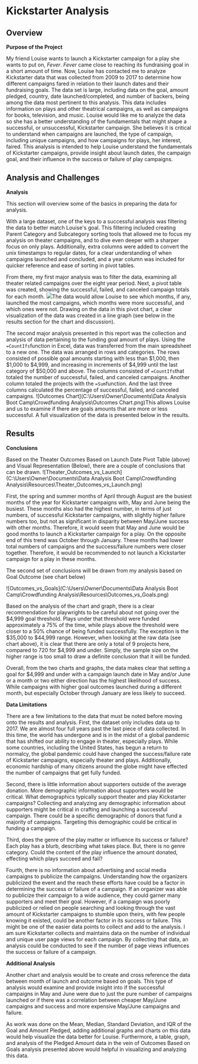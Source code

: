 # Kickstarter Analysis

## Overview

**Purpose of the Project**

My friend Louise wants to launch a Kickstarter campaign for a play she wants to put on, *Fever*. *Fever* came close to reaching its fundraising goal in a short amount of time. Now, Louise has contacted me to analyze Kickstarter data that was collected from 2009 to 2017 to determine how different campaigns fared in relation to their launch dates and their fundraising goals. The data set is large, including data on the goal, amount pledged, country, date launched/completed, and number of backers, being among the data most pertinent to this analysis. This data includes information on plays and other theatrical campaigns, as well as campaigns for books, television, and music. Louise would like me to analyze the data so she has a better understanding of the fundamentals that might shape a successful, or unsuccessful, Kickstarter campaign. She believes it is critical to understand when campaigns are launched, the type of campaign, including unique campaigns, and how campaigns for plays, her interest, faired. This analysis is intended to help Louise understand the fundamentals of Kickstarter campaigns, provide insight about launch dates, the campaign goal, and their influence in the success or failure of play campaigns.



## Analysis and Challenges

**Analysis**

This section will overview some of the basics in preparing the data for analysis. 

With a large dataset, one of the keys to a successful analysis was filtering the data to better match Louise's goal. This filtering included creating Parent Category and Subcategory sorting tools that allowed me to focus my analysis on theater campaigns, and to dive even deeper with a sharper focus on only plays. Additionally, extra columns were added to convert the unix timestamps to regular dates, for a clear understanding of when campaigns launched and concluded, and a year column was included for quicker reference and ease of sorting in pivot tables.

From there, my first major analysis was to filter the data, examining all theater related campaigns over the eight year period. Next, a pivot table was created, showing the successful, failed, and canceled campaign totals for each month. <img src="https://github.com/labinskin/Kickstart-Analysis-to-Find-Trends/commit/4603d67bed0591ceebea101df5665b6a657f958a" />The data would allow Louise to see which months, if any, launched the most campaigns, which months were more successful, and which ones were not. Drawing on the data in this pivot chart, a clear visualization of the data was created in a line graph (see below in the results section for the chart and discussion).

The second major analysis presented in this report was the collection and analysis of data pertaining to the funding goal amount of plays. Using the `=CountIfs`function in Excel, data was transferred from the main spreadsheet to a new one. The data was arranged in rows and categories. The rows consisted of possible goal amounts starting with less than $1,000, then $1,000 to $4,999, and increasing in increments of $4,999 until the last category of $50,000 and above. The columns consisted of `=CountIfs`that totaled the number of successful, failed, and canceled campaigns. Another column totaled the projects with the `=Sum`function. And the last three columns calculated the percentage of successful, failed, and canceled campaigns. ![Outcomes Chart](C:\Users\Owner\Documents\Data Analysis Boot Camp\Crowdfunding Analysis\Outcomes Chart.png)This allows Louise and us to examine if there are goals amounts that are more or less successful. A full visualization of the data is presented below in the results.

## Results

**Conclusions**

Based on the Theater Outcomes Based on Launch Date Pivot Table (above) and Visual Representation (Below), there are a couple of conclusions that can be drawn. ![Theater_Outcomes_vs_Launch](C:\Users\Owner\Documents\Data Analysis Boot Camp\Crowdfunding Analysis\Resources\Theater_Outcomes_vs_Launch.png)



First, the spring and summer months of April through August are the busiest months of the year for Kickstarter campaigns with, May and June being the busiest. These months also had the highest number, in terms of just numbers, of successful Kickstarter campaigns, with slightly higher failure numbers too, but not as significant in disparity between May/June success with other months. Therefore, it would seem that May and June would be good months to launch a Kickstarter campaign for a play. On the opposite end of this trend was October through January. These months had lower total numbers of campaigns and the success/failure numbers were closer together. Therefore, it would be recommended to not launch a Kickstarter campaign for a play in these months.

The second set of conclusions will be drawn from my analysis based on Goal Outcome (see chart below)

![Outcomes_vs_Goals](C:\Users\Owner\Documents\Data Analysis Boot Camp\Crowdfunding Analysis\Resources\Outcomes_vs_Goals.png)

Based on the analysis of the chart and graph, there is a clear recommendation for playwrights to be careful about not going over the $4,999 goal threshold. Plays under that threshold were funded approximately a 75% of the time, while plays above the threshold were closer to a 50% chance of being funded successfully. The exception is the $35,000 to $44,999 range. However, when looking at the raw data (see chart above), it is clear that there are only a total of 9 projects here, compared to 720 for $4,999 and under. Simply, the sample size on the higher range is too small to draw a definite conclusion that it will be funded.

Overall, from the two charts and graphs, the data makes clear that setting a goal for $4,999 and under with a campaign launch date in May and/or June or a month or two either direction has the highest likelihood of success. While campaigns with higher goal outcomes launched during a different month, but especially October through January are less likely to succeed.

**Data Limitations**

There are a few limitations to the data that must be noted before moving onto the results and analysis. First, the dataset only includes data up to 2017. We are almost four full years past the last piece of data collected. In this time, the world has undergone and is in the midst of a global pandemic that has shifted our ability to engage in theater, especially plays. While some countries, including the United States, has begun a return to normalcy, the global pandemic could have changed the success/failure rate of Kickstarter campaigns, especially theater and plays. Additionally, economic hardship of many citizens around the globe might have effected the number of campaigns that get fully funded.

Second, there is little information about supporters outside of the average donation. More demographic information about supporters would be critical. What demographics typically support theater and play Kickstarter campaigns? Collecting and analyzing any demographic information about supporters might be critical in crafting and launching a successful campaign. There could be a specific demographic of donors that fund a majority of campaigns. Targeting this demographic could be critical in funding a campaign.

Third, does the genre of the play matter or influence its success or failure? Each play has a blurb, describing what takes place. But, there is no genre category. Could the content of the play influence the amount donated, effecting which plays succeed and fail?

Fourth, there is no information about advertising and social media campaigns to publicize the campaigns. Understanding how the organizers publicized the event and the reach these efforts have could be a factor in determining the success or failure of a campaign. If an organizer was able to publicize their campaign to a wide audience, they could garner many supporters and meet their goal. However, if a campaign was poorly publicized or relied on people searching and looking through the vast amount of Kickstarter campaigns to stumble upon theirs, with few people knowing it existed, could be another factor in its success or failure. This might be one of the easier data points to collect and add to the analysis. I am sure Kickstarter collects and maintains data on the number of individual and unique user page views for each campaign. By collecting that data, an analysis could be conducted to see if the number of page views influences the success or failure of a campaign.

**Additional Analysis**

Another chart and analysis would be to create and cross reference the data between month of launch and outcome based on goals. This type of analysis would examine and provide insight into if the successful campaigns in May and June were due to just the pure number of campaigns launched or if there was a correlation between cheaper May/June campaigns and success and more expensive May/June campaigns and failure.

As work was done on the Mean, Median, Standard Deviation, and IQR of the Goal and Amount Pledged, adding additional graphs and charts on this data would help visualize the data better for Louise. Furthermore, a table, graph, and analysis of the Pledged Amount data in the vein of Outcomes Based on Goals analysis presented above would helpful in visualizing and analyzing this data.

